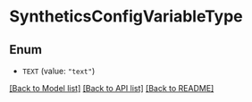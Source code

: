 # SyntheticsConfigVariableType

## Enum


* `TEXT` (value: `"text"`)


[[Back to Model list]](../README.md#documentation-for-models) [[Back to API list]](../README.md#documentation-for-api-endpoints) [[Back to README]](../README.md)


